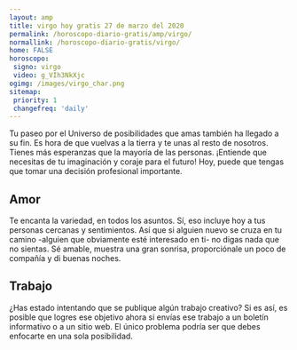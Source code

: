 ```yaml
---
layout: amp
title: virgo hoy gratis 27 de marzo del 2020 
permalink: /horoscopo-diario-gratis/amp/virgo/
normallink: /horoscopo-diario-gratis/virgo/
home: FALSE
horoscopo:
 signo: virgo
 video: g_VIh3NkXjc
ogimg: /images/virgo_char.png
sitemap:
 priority: 1
 changefreq: 'daily'
---
```



Tu paseo por el Universo de posibilidades que amas también ha llegado a su fin. Es hora de que vuelvas a la tierra y te unas al resto de nosotros. Tienes más esperanzas que la mayoría de las personas. ¡Entiende que necesitas de tu imaginación y coraje para el futuro! Hoy, puede que tengas que tomar una decisión profesional importante.

## Amor

Te encanta la variedad, en todos los asuntos. Sí, eso incluye hoy a tus personas cercanas y sentimientos. Así que si alguien nuevo se cruza en tu camino -alguien que obviamente esté interesado en ti- no digas nada que no sientas. Sé amable, muestra una gran sonrisa, proporciónale un poco de compañía y di buenas noches.

## Trabajo

¿Has estado intentando que se publique algún trabajo creativo? Si es así, es posible que logres ese objetivo ahora si envías ese trabajo a un boletín informativo o a un sitio web. El único problema podría ser que debes enfocarte en una sola posibilidad.